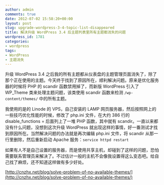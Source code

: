 ```yaml
---
author: admin
comments: true
date: 2012-07-02 15:58:20+00:00
layout: post
slug: upgrade-wordpress-3-4-topic-list-disappeared
title: 解决升级 WordPress 3.4 后主题列表里所有主题都消失的问题
wordpress_id: 1781
categories:
- wordpress
tags:
- WordPress
- 主题消失
---
```


升级 WordPress 3.4 之后我的所有主题都从仪表盘的主题管理页面消失了，除了那个正在使用的主题。今天终于找到了原因所在，顺利解决问题。原来是优化服务器的时候将 PHP 的 scandir 函数禁用掉了，而新版 WordPress 引入了 WP_Theme 类来处理主题问题，该类使用 scandir 函数来检测 `/wp-content/themes/` 中的所有主题。

我使用的是的 Linode 的 VPS，自己安装的 LAMP 网页服务器，然后按照网上的一些技巧优化性能的时候，修改了 php.ini 文件，在大约 386 行的 disable_functions = 后面列上了一堆 PHP 函数，其中就有 scandir。一直以来都没有什么问题，没想到这次升级 WordPress 就出现这样的事情，好一番测试才找到原因所在。当然解决问题的办法就是再次编辑 php.ini 文件，将 scandir 从那一行里删除，然后重新启动 Apache 服务：`service httpd restart`

如果有人不是自己设置的服务器，而是使用共享主机，却碰到了这样的问题，恐怕需要联系管理员来解决了。不过估计一般的主机不会像我设置得这么变态吧。给自己找了麻烦，还不知道这样做有多少好处。

[http://cnzhx.net/blog/solve-problem-of-no-available-themes/](http://cnzhx.net/blog/solve-problem-of-no-available-themes/)
